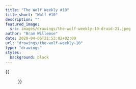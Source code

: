 ```yaml
---
title: "The Wolf Weekly #10"
title_short: "Wolf #10"
description: ""
featured_image:
  src: images/drawings/the-wolf-weekly-10-druid-21.jpeg
author: "Bram Willemse"
date: 2020-04-06T21:53:02+02:00
url: "drawings/the-wolf-weekly-10"
type: "drawings"
styles:
  background: black
---
```


{{<figure src="images/drawings/the-wolf-weekly-10-druid-21.jpeg">}}